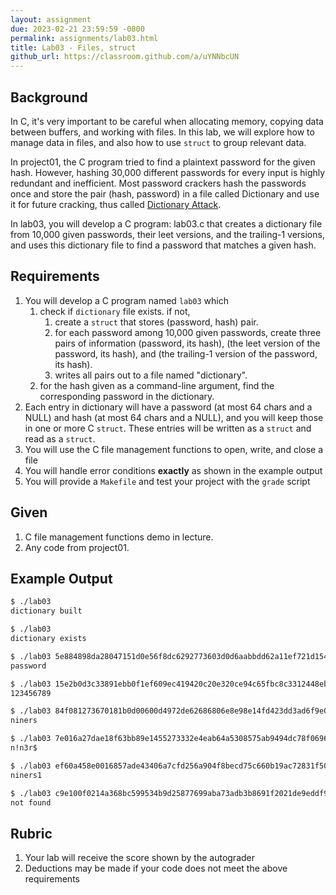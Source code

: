 ```yaml
---
layout: assignment
due: 2023-02-21 23:59:59 -0800
permalink: assignments/lab03.html
title: Lab03 - Files, struct
github_url: https://classroom.github.com/a/uYNNbcUN
---
```


## Background

In C, it's very important to be careful when allocating memory, copying data between buffers, and working with files. In this lab, we will explore how to manage data in files, and also how to use `struct` to group relevant data. 

In project01, the C program tried to find a plaintext password for the given hash. However, hashing 30,000 different passwords for every input is highly redundant and inefficient. Most password crackers hash the passwords once and store the pair (hash, password) in a file called Dictionary and use it for future cracking, thus called [Dictionary Attack](https://en.wikipedia.org/wiki/Dictionary_attack). 

In lab03, you will develop a C program: lab03.c that creates a dictionary file from 10,000 given passwords, their leet versions, and the trailing-1 versions, and uses this dictionary file to find a password that matches a given hash.  

## Requirements

1. You will develop a C program named `lab03` which 
    1. check if `dictionary` file exists. if not, 
        1. create a `struct` that stores (password, hash) pair.
        1. for each password among 10,000 given passwords, create three pairs of information (password, its hash), (the leet version of the password, its hash), and (the trailing-1 version of the password, its hash).
        1. writes all pairs out to a file named "dictionary".
    1. for the hash given as a command-line argument, find the corresponding password in the dictionary.
1. Each entry in dictionary will have a password (at most 64 chars and a NULL) and hash (at most 64 chars and a NULL), and you will keep those in one or more C `struct`. These entries will be written as a `struct` and read as a `struct`.
1. You will use the C file management functions to open, write, and close a file
1. You will handle error conditions **exactly** as shown in the example output
1. You will provide a `Makefile` and test your project with the `grade` script

## Given

1. C file management functions demo in lecture.
1. Any code from project01.

## Example Output
```sh
$ ./lab03 
dictionary built

$ ./lab03
dictionary exists

$ ./lab03 5e884898da28047151d0e56f8dc6292773603d0d6aabbdd62a11ef721d1542d8
password

$ ./lab03 15e2b0d3c33891ebb0f1ef609ec419420c20e320ce94c65fbc8c3312448eb225
123456789

$ ./lab03 84f081273670181b0d00600d4972de62686806e8e98e14fd423dd3ad6f9e0f5b
niners

$ ./lab03 7e016a27dae18f63bb89e1455273332e4eab64a5308575ab9494dc78f06960bc
n!n3r$

$ ./lab03 ef60a458e0016857ade43406a7cfd256a904f8becd75c660b19ac72831f502d6
niners1

$ ./lab03 c9e100f0214a368bc599534b9d25877699aba73adb3b8691f2021de9eddf96c9
not found
```

## Rubric
1. Your lab will receive the score shown by the autograder
1. Deductions may be made if your code does not meet the above requirements
